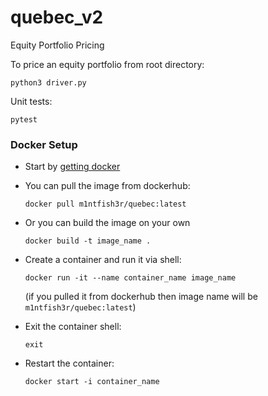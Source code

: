 # quebec_v2
Equity Portfolio Pricing

To price an equity portfolio from root directory:

`python3 driver.py`

Unit tests:

`pytest`

### Docker Setup

- Start by [getting docker](https://docs.docker.com/get-started/get-docker/)

- You can pull the image from dockerhub:

    `docker pull m1ntfish3r/quebec:latest`

- Or you can build the image on your own

    `docker build -t image_name .`

- Create a container and run it via shell:

    `docker run -it --name container_name image_name`

    (if you pulled it from dockerhub then image name will be `m1ntfish3r/quebec:latest`)

- Exit the container shell:

    `exit`

- Restart the container:

    `docker start -i container_name`